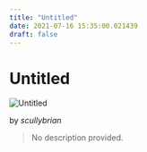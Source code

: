 ```yaml
---
title: "Untitled"
date: 2021-07-16 15:35:00.021439
draft: false
---
```


# Untitled

![Untitled](../images/4a5d057f-e675-11eb-85ee-60f262b60b65.png)

by *scullybrian*



> No description provided.
